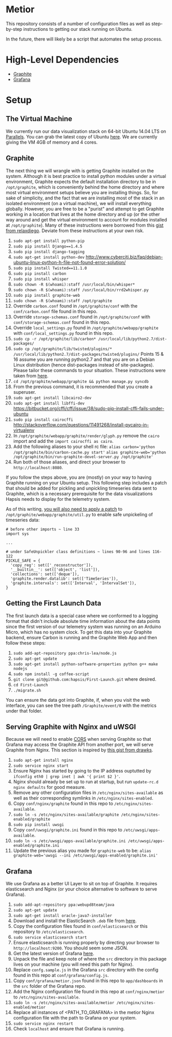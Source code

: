# Metior

This repository consists of a number of configuration files as well as
step-by-step instructions to getting our stack running on Ubuntu.

In the future, there will likely be a script that automates the setup
process.

# High-Level Dependencies

* [Graphite](http://graphite.wikidot.com/)
* [Grafana](https://github.com/grafana/grafana)

# Setup

## The Virtual Machine

We currently run our data visualization stack on 64-bit Ubuntu 14.04 LTS on
[Parallels](http://www.parallels.com/). You can grab the latest copy of Ubuntu
[here](http://www.ubuntu.com/download/desktop/). We are currently giving the VM
4GB of memory and 4 cores.

## Graphite

The next thing we will wrangle with is getting Graphite installed on the
system. Although it is best practice to install python modules under a
virtual environment, Graphite expects the default installation directory to be
in `/opt/graphite`, which is conveniently behind the home directory and where
most virtual environment setups believe you are installing things. So, for sake
of simplicity, and the fact that we are installing most of the stack in an
isolated environment (on a virtual machine), we will install everything globally.
However, you are free to be a "purist" and attempt to get Graphite working in
a location that lives at the home directory and up (or the other way around and
get the virtual environment to account for modules installed at `/opt/graphite`).
Many of these instructions were borrowed from this
[gist from relaxdiego](https://gist.github.com/relaxdiego/7539911). Deviate from
these instructions at your own risk.


1. `sudo apt-get install python-pip`
2. `sudo pip install Django==1.4.5`
3. `sudo pip install django-tagging`
4. `sudo apt-get install python-dev` http://www.cyberciti.biz/faq/debian-ubuntu-linux-python-h-file-not-found-error-solution/
5. `sudo pip install Twisted==11.1.0`
6. `sudo pip install carbon`
7. `sudo pip install whisper`
8. `sudo chown -R $(whoami):staff /usr/local/bin/whisper*`
9. `sudo chown -R $(whoami):staff /usr/local/bin/rrd2whisper.py`
10. `sudo pip install graphite-web`
11. `sudo chown -R $(whoami):staff /opt/graphite`
12. Override `carbon.conf` found in `/opt/graphite/conf` with the
`conf/carbon.conf` file found in this repo.
13. Override `storage-schemas.conf` found in `/opt/graphite/conf` with
`conf/storage-schemas.conf` found in this repo.
14. Override `local_settings.py` found in `/opt/graphite/webapp/graphite` with
`conf/local_settings.py` found in this repo.
15. `sudo cp -r /opt/graphite/lib/carbon* /usr/local/lib/python2.7/dist-packages/`
16. `sudo cp /opt/graphite/lib/twisted/plugins/* /usr/local/lib/python2.7/dist-packages/twisted/plugins/`
Points 15 & 16 assume you are running python2.7 and that you are on a Debian
Linux distribution (hence dist-packages instead of site-packages). Please tailor
these commands to your situation. These instructions were taken from
[here](http://amin.bitbucket.org/posts/graphite-mac-homebrew.html).
17. `cd /opt/graphite/webapp/graphite && python manage.py syncdb`
18. From the previous command, it is recommended that you create a superuser.
19. `sudo apt-get install libcairo2-dev`
20. `sudo apt-get install libffi-dev`
https://bitbucket.org/cffi/cffi/issue/38/sudo-pip-install-cffi-fails-under-ubuntu
21. `sudo pip install cairocffi`
http://stackoverflow.com/questions/11491268/install-pycairo-in-virtualenv
22. In `/opt/graphite/webapp/graphite/render/glyph.py` remove the `cairo` import
and add the `import cairocffi as cairo`.
23. Add the following aliases to your shell rc file:
`alias carbon='python /opt/graphite/bin/carbon-cache.py start'`
`alias graphite-web='python /opt/graphite/bin/run-graphite-devel-server.py /opt/graphite'`
24. Run both of those aliases, and direct your browser to `http://localhost:8080`.

If you follow the steps above, you are (mostly) on your way to having Graphite
running on your Ubuntu setup. This following step includes a patch that should be
added for pickling and unpickling timeseries data sent to Graphite, which is a
necessary prerequisite for the data visualizations Hapsis needs to display for
the telemetry system.

As of this writing,
[you will also need to apply a patch](https://github.com/graphite-project/graphite-web/issues/608)
to `/opt/graphite/webapp/graphite/util.py` to enable safe unpickeling of timeseries
data:

```
# before other imports ~ line 33
import sys

...

# under SafeUnpickler class definitions ~ lines 90-96 and lines 116-122
PICKLE_SAFE = {
  'copy_reg': set(['_reconstructor']),
  '__builtin__': set(['object', 'list']),
  'collections': set(['deque']),
  'graphite.render.datalib': set(['TimeSeries']),
  'graphite.intervals': set(['Interval', 'IntervalSet']),
}
```

## Getting the First Launch Data

The first launch data is a special case where we conformed to a logging format
that didn't include absolute time information about the data points since the
first version of our telemetry system was running on an Arduino Micro, which has
no system clock. To get this data into your Graphite backend, ensure Carbon is
running and the Graphite Web App and then follow these steps:


1. `sudo add-apt-repository ppa:chris-lea/node.js`
2. `sudo apt-get update`
3. `sudo apt-get install python-software-properties python g++ make nodejs`
4. `sudo npm install -g coffee-script`
5. `git clone git@github.com:hapsis/First-Launch.git` where desired.
6. `cd First-Launch`
7. `./migrate.sh`

You can ensure the data got into Graphite, if, when you visit the web
interface, you can see the tree path `/Graphite/event/0` with the metrics
under that folder.

## Serving Graphite with Nginx and uWSGI

Because we will need to enable
[CORS](http://en.wikipedia.org/wiki/Cross-origin_resource_sharing) when serving
Graphite so that Grafana may access the Graphite API from another port, we will
serve Graphite from Nginx. This section is inspired by [this gist from
drawks](https://gist.github.com/drawks/1830579).

1. `sudo apt-get install nginx`
2. `sudo service nginx start`
3. Ensure Nginx has started by going to the IP address ouptutted by
`ifconfig eth0 | grep inet | awk '{ print $2 }'`.
4. Nginx should already be set up to run at startup, but run
`update-rc.d nginx defaults` for good measure.
5. Remove any other configuration files in `/etc/nginx/sites-available` as well
as their corresponding symlinks in `/etc/nginx/sites-enabled`.
6. Copy `conf/nginx/graphite` found in this repo to `/etc/nginx/sites-available`.
7. `sudo ln -s /etc/nginx/sites-available/graphite /etc/nginx/sites-enabled/graphite`
8. `sudo pip install uwsgi`
9. Copy `conf/uwsgi/graphite.ini` found in this repo to
`/etc/uwsgi/apps-available`.
10. `sudo ln -s /etc/uwsgi/apps-available/graphite.ini /etc/uwsgi/apps-enabled/graphite.ini`
11. Update the previous alias you made for `graphite-web` to be:
`alias graphite-web='uwsgi --ini /etc/uwsgi/apps-enabled/graphite.ini'`

## Grafana

We use Grafana as a better UI Layer to sit on top of Graphite. It requires
elasticsearch and Nginx (or your choice alternative to software to serve
Grafana).

1. `sudo add-apt-repository ppa:webupd8team/java`
2. `sudo apt-get update`
3. `sudo apt-get install oracle-java7-installer`
4. Download and install the ElasticSearch `.deb` file from
[here](http://www.elasticsearch.org/download/).
5. Copy the configuration files found in `conf/elasticsearch` or this repository
to `/etc/elasticsearch`.
6. `sudo service elasticsearch start`
7. Ensure elasticsearch is running properly by directing your browser to
`http://localhost:9200`. You should seem some JSON.
8. Get the latest version of Grafana [here](http://grafana.org/download/).
9. Unpack the file and keep note of where the `src` directory in this package
lives on your machine (you will need this path for Nginx).
10. Replace `confg.sample.js` in the Grafana `src` directory with the config
found in this repo at `conf/grafana/config.js`.
11. Copy `conf/grafana/metior.json` found in this repo to `app/dashboards` in
the `src` folder of the Grafana repo.
12. Add the Nginx configuration file found in this repo at `conf/nginx/metior` to
`/etc/nginx/sites-available`.
13. `sudo ln -s /etc/nginx/sites-available/metior /etc/nginx/sites-enabled/metior`
14. Replace all instances of <PATH_TO_GRAFANA> in the metior Nginx configuration
file with the path to Grafana on your system.
15. `sudo service nginx restart`
16. Check `localhost` and ensure that Grafana is running.
